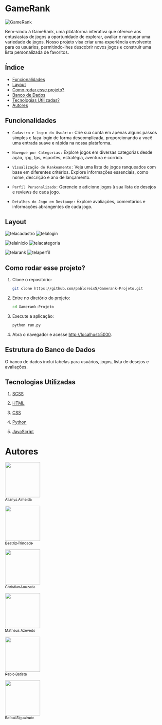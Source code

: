 # GameRank
![GameRank](./static/imgs/gamerank.png)

 Bem-vindo à GameRank, uma plataforma interativa que oferece aos entusiastas de jogos a oportunidade de explorar, avaliar e ranquear uma variedade de jogos. Nosso projeto visa criar uma experiência envolvente para os usuários, permitindo-lhes descobrir novos jogos e construir uma lista personalizada de favoritos.

## Índice
 - <a href= "#Funcionalidades">Funcionalidades</a>
 - <a href= "#layout">Layout</a>
 - <a href= "#rodar">Como rodar esse projeto?</a>
 - <a href= "#bd">Banco de Dados</a>
 - <a href= "#tecnologias?">Tecnologias Utilizadas?</a>
 - <a href= "#autores">Autores</a>


## Funcionalidades

- `Cadastro e login do Usuário:` Crie sua conta em apenas alguns passos simples e faça login de forma descomplicada, proporcionando a você uma entrada suave e rápida na nossa plataforma.

- `Navegue por Categorias:` Explore jogos em diversas categorias desde ação, rpg, fps, esportes, estratégia, aventura e corrida.

- `Visualização de Rankeamento:` Veja uma lista de jogos ranqueados com base em diferentes critérios. Explore informações essenciais, como nome, descrição e ano de lançamento.

- `Perfil Personalizado:` Gerencie e adicione jogos à sua lista de desejos e reviews de cada jogo.

- `Detalhes do Jogo em Destauqe:` Explore avaliações, comentários e informações abrangentes de cada jogo.

 

## Layout
 ![telacadastro](./static/imgs/tela_cadastro.png)  ![telalogin](./static/imgs/tela_login.png)

 ![telainicio](./static/imgs/tela_inicio.png)  ![telacategoria](./static/imgs/tela_categoria.png)

 ![telarank](./static/imgs/tela_ranqueamento.png) ![telaperfil](./static/imgs/tela_perfil.png)


## Como rodar esse projeto?

1. Clone o repositório:

    ```bash
    git clone https://github.com/pabloreis5/Gamerank-Projeto.git
    ```

2. Entre no diretório do projeto:

    ```bash
    cd Gamerank-Projeto
    ```

3. Execute a aplicação:

    ```bash
    python run.py
    ``` 
 
    
4. Abra o navegador e acesse [http://localhost:5000](http://localhost:5000).  

## Estrutura do Banco de Dados
O banco de dados inclui tabelas para usuários, jogos, lista de desejos e avaliações.

## Tecnologias Utilizadas
1. [SCSS](https://sass-lang.com/)

2. [HTML](https://developer.mozilla.org/pt-BR/docs/Web/HTML)

3. [CSS](https://developer.mozilla.org/pt-BR/docs/Web/CSS)

4. [Python](https://www.python.org/)

5. [JavaScript](https://developer.mozilla.org/pt-BR/docs/Web/JavaScript)


   
# Autores

[<img loading="lazy" src="https://avatars.githubusercontent.com/u/134239485?v=4" width=115><br><sub>Allanys Almeida</sub>](https://github.com/allanysoalmeida) 

[<img loading="lazy" src="https://avatars.githubusercontent.com/u/130513027?v=4" width=115><br><sub>Beatriz Trindade</sub>](https://github.com/beatriztl)  

[<img loading="lazy" src="https://avatars.githubusercontent.com/u/78706060?v=4" width=115><br><sub>Christian Louzada</sub>](https://github.com/Th3Creator) 
 
[<img loading="lazy" src="https://avatars.githubusercontent.com/u/90535450?v=4" width=115><br><sub>Matheus Azevedo</sub>](https://github.com/matsa0) 

[<img loading="lazy" src="https://avatars.githubusercontent.com/u/77701061?v=4" width=115><br><sub>Pablo Batista</sub>](https://github.com/pabloreis5) 

[<img loading="lazy" src="https://avatars.githubusercontent.com/u/135669849?v=4" width=115><br><sub>Rafael Figueiredo</sub>](https://github.com/RafaelFMLeite) 
